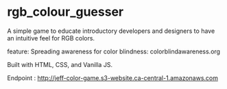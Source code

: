 # rgb_colour_guesser
A simple game to educate introductory developers and designers to have an intuitive feel for RGB colors. 

feature: 
Spreading awareness for color blindness: colorblindawareness.org

Built with HTML, CSS, and Vanilla JS. 

Endpoint : http://jeff-color-game.s3-website.ca-central-1.amazonaws.com
